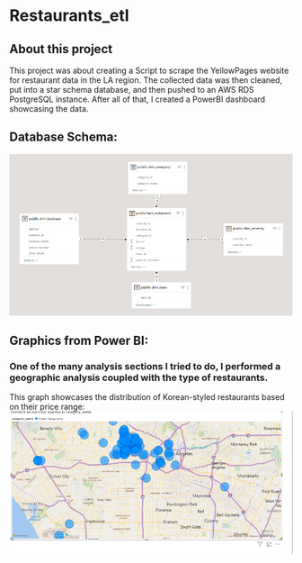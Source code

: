 # Restaurants_etl

## About this project 
This project was about creating a Script to scrape the YellowPages website for restaurant data in the LA region. 
The collected data was then cleaned, put into a star schema database, and then pushed to an AWS RDS PostgreSQL instance.
After all of that, I created a PowerBI dashboard showcasing the data.

## Database Schema:
![Schema](db_schema.png)

## Graphics from Power BI:
### One of the many analysis sections I tried to do, I performed a geographic analysis coupled with the type of restaurants.
This graph showcases the distribution of Korean-styled restaurants based on their price range:
![Schema](vis_2.png)

